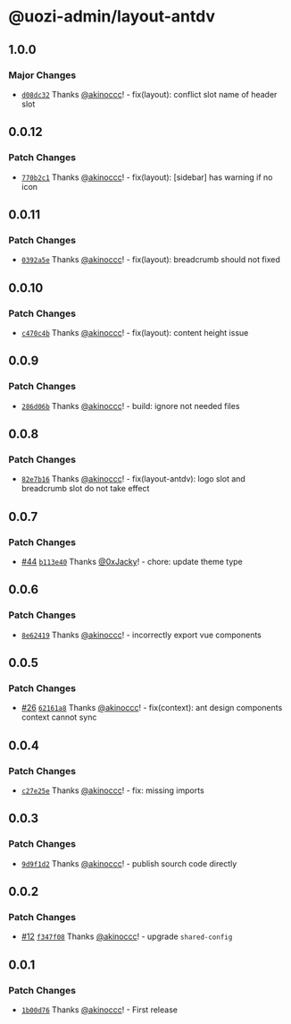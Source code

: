 # @uozi-admin/layout-antdv

## 1.0.0

### Major Changes

- [`d08dc32`](https://github.com/uozi-tech/admin-kit/commit/d08dc32283ff7632bb5c7d07ccc44c81d3a2b1a7) Thanks [@akinoccc](https://github.com/akinoccc)! - fix(layout): conflict slot name of header slot

## 0.0.12

### Patch Changes

- [`770b2c1`](https://github.com/uozi-tech/admin-kit/commit/770b2c14a974e77798c66b6e2412c96d64114c5a) Thanks [@akinoccc](https://github.com/akinoccc)! - fix(layout): [sidebar] has warning if no icon

## 0.0.11

### Patch Changes

- [`0392a5e`](https://github.com/uozi-tech/admin-kit/commit/0392a5e5088955ebd60c68cf8af91a5e93ac338f) Thanks [@akinoccc](https://github.com/akinoccc)! - fix(layout): breadcrumb should not fixed

## 0.0.10

### Patch Changes

- [`c470c4b`](https://github.com/uozi-tech/admin-kit/commit/c470c4b520ac8aa910135dd66dffd4231d88aaa2) Thanks [@akinoccc](https://github.com/akinoccc)! - fix(layout): content height issue

## 0.0.9

### Patch Changes

- [`286d06b`](https://github.com/uozi-tech/admin-kit/commit/286d06beda8d4ffdc7b573e25eef282033691eee) Thanks [@akinoccc](https://github.com/akinoccc)! - build: ignore not needed files

## 0.0.8

### Patch Changes

- [`82e7b16`](https://github.com/uozi-tech/admin-kit/commit/82e7b167a8655fc251d9eb77e0a037a049d78438) Thanks [@akinoccc](https://github.com/akinoccc)! - fix(layout-antdv): logo slot and breadcrumb slot do not take effect

## 0.0.7

### Patch Changes

- [#44](https://github.com/uozi-tech/admin-kit/pull/44) [`b113e40`](https://github.com/uozi-tech/admin-kit/commit/b113e407967f668273e485f4e63cec03ecdbb5b1) Thanks [@0xJacky](https://github.com/0xJacky)! - chore: update theme type

## 0.0.6

### Patch Changes

- [`8e62419`](https://github.com/uozi-tech/admin-kit/commit/8e624198e974ca164c2de09dd2ad0c120c4727ef) Thanks [@akinoccc](https://github.com/akinoccc)! - incorrectly export vue components

## 0.0.5

### Patch Changes

- [#26](https://github.com/uozi-tech/admin-kit/pull/26) [`62161a8`](https://github.com/uozi-tech/admin-kit/commit/62161a86c65bf5cfe7e2c56b00a398d2e210f445) Thanks [@akinoccc](https://github.com/akinoccc)! - fix(context): ant design components context cannot sync

## 0.0.4

### Patch Changes

- [`c27e25e`](https://github.com/uozi-tech/admin-kit/commit/c27e25e4ece664d84483d9e8278bbc7f56683fea) Thanks [@akinoccc](https://github.com/akinoccc)! - fix: missing imports

## 0.0.3

### Patch Changes

- [`9d9f1d2`](https://github.com/uozi-tech/admin-kit/commit/9d9f1d29b0a5be1f2277a17a342c2f556a061e84) Thanks [@akinoccc](https://github.com/akinoccc)! - publish sourch code directly

## 0.0.2

### Patch Changes

- [#12](https://github.com/uozi-tech/admin-kit/pull/12) [`f347f08`](https://github.com/uozi-tech/admin-kit/commit/f347f083625f2c0ade7551b5d0bbfbf2f0f959c1) Thanks [@akinoccc](https://github.com/akinoccc)! - upgrade `shared-config`

## 0.0.1

### Patch Changes

- [`1b00d76`](https://github.com/uozi-tech/admin-kit/commit/1b00d7606521619cf5ca9871a44269430ca52f2f) Thanks [@akinoccc](https://github.com/akinoccc)! - First release
